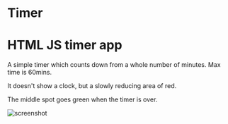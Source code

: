 # Timer

# HTML JS timer app

A simple timer which counts down from a whole number of minutes.
Max time is 60mins.

It doesn't show a clock, but a slowly reducing area of red.

The middle spot goes green when the timer is over.

![screenshot](screenshots/desktop.png)

